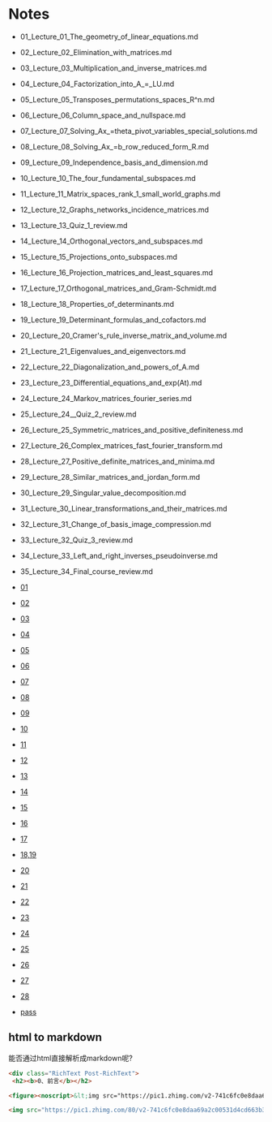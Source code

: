 # Notes

- 01_Lecture_01_The_geometry_of_linear_equations.md
- 02_Lecture_02_Elimination_with_matrices.md
- 03_Lecture_03_Multiplication_and_inverse_matrices.md
- 04_Lecture_04_Factorization_into_A_=_LU.md
- 05_Lecture_05_Transposes_permutations_spaces_R^n.md
- 06_Lecture_06_Column_space_and_nullspace.md
- 07_Lecture_07_Solving_Ax_=theta_pivot_variables_special_solutions.md
- 08_Lecture_08_Solving_Ax_=b_row_reduced_form_R.md
- 09_Lecture_09_Independence_basis_and_dimension.md
- 10_Lecture_10_The_four_fundamental_subspaces.md
- 11_Lecture_11_Matrix_spaces_rank_1_small_world_graphs.md
- 12_Lecture_12_Graphs_networks_incidence_matrices.md
- 13_Lecture_13_Quiz_1_review.md
- 14_Lecture_14_Orthogonal_vectors_and_subspaces.md
- 15_Lecture_15_Projections_onto_subspaces.md
- 16_Lecture_16_Projection_matrices_and_least_squares.md
- 17_Lecture_17_Orthogonal_matrices_and_Gram-Schmidt.md
- 18_Lecture_18_Properties_of_determinants.md
- 19_Lecture_19_Determinant_formulas_and_cofactors.md
- 20_Lecture_20_Cramer's_rule_inverse_matrix_and_volume.md
- 21_Lecture_21_Eigenvalues_and_eigenvectors.md
- 22_Lecture_22_Diagonalization_and_powers_of_A.md
- 23_Lecture_23_Differential_equations_and_exp(At).md
- 24_Lecture_24_Markov_matrices_fourier_series.md
- 25_Lecture_24__Quiz_2_review.md
- 26_Lecture_25_Symmetric_matrices_and_positive_definiteness.md
- 27_Lecture_26_Complex_matrices_fast_fourier_transform.md
- 28_Lecture_27_Positive_definite_matrices_and_minima.md
- 29_Lecture_28_Similar_matrices_and_jordan_form.md
- 30_Lecture_29_Singular_value_decomposition.md
- 31_Lecture_30_Linear_transformations_and_their_matrices.md
- 32_Lecture_31_Change_of_basis_image_compression.md
- 33_Lecture_32_Quiz_3_review.md
- 34_Lecture_33_Left_and_right_inverses_pseudoinverse.md
- 35_Lecture_34_Final_course_review.md

- [01]( http://zhuanlan.zhihu.com/p/28277072 )
- [02]( http://zhuanlan.zhihu.com/p/28325166 )
- [03]( http://zhuanlan.zhihu.com/p/28434767 )
- [04]( http://zhuanlan.zhihu.com/p/28490221 )
- [05]( http://zhuanlan.zhihu.com/p/28863518 )
- [06]( http://zhuanlan.zhihu.com/p/29410442 )
- [07]( http://zhuanlan.zhihu.com/p/29585082 )
- [08]( http://zhuanlan.zhihu.com/p/29734799 )
- [09]( http://zhuanlan.zhihu.com/p/29903948 )
- [10]( http://zhuanlan.zhihu.com/p/29953781 )
- [11]( http://zhuanlan.zhihu.com/p/30133379 )
- [12]( http://zhuanlan.zhihu.com/p/30261154 )
- [13]( http://zhuanlan.zhihu.com/p/30494021 )
- [14]( http://zhuanlan.zhihu.com/p/30515094 )
- [15]( http://zhuanlan.zhihu.com/p/30515493 )
- [16]( http://zhuanlan.zhihu.com/p/30809762 )
- [17]( http://zhuanlan.zhihu.com/p/30954790 )
- [18,19]( http://zhuanlan.zhihu.com/p/32007844 )
- [20]( http://zhuanlan.zhihu.com/p/32035771 )
- [21]( http://zhuanlan.zhihu.com/p/33205535 )
- [22]( http://zhuanlan.zhihu.com/p/33295067 )
- [23]( http://zhuanlan.zhihu.com/p/33867542 )
- [24]( http://zhuanlan.zhihu.com/p/33952689 )
- [25]( pass )
- [26]( pass )
- [27]( pass )
- [28]( pass )
- [pass]( pass )

## html to markdown

能否通过html直接解析成markdown呢?

```html
<div class="RichText Post-RichText">
 <h2><b>0、前言</b></h2>

<figure><noscript>&lt;img src="https://pic1.zhimg.com/v2-741c6fc0e8daa69a2c00531d4cd663b3_b.jpg" data-rawwidth="1472" data-rawheight="710" class="origin_image zh-lightbox-thumb" width="1472" data-original="https://pic1.zhimg.com/v2-741c6fc0e8daa69a2c00531d4cd663b3_r.jpg"&gt;</noscript>

<img src="https://pic1.zhimg.com/80/v2-741c6fc0e8daa69a2c00531d4cd663b3_hd.jpg" data-rawwidth="1472" data-rawheight="710" class="origin_image zh-lightbox-thumb lazy" width="1472" data-original="https://pic1.zhimg.com/v2-741c6fc0e8daa69a2c00531d4cd663b3_r.jpg" data-actualsrc="https://pic1.zhimg.com/v2-741c6fc0e8daa69a2c00531d4cd663b3_b.jpg"></figure>
```